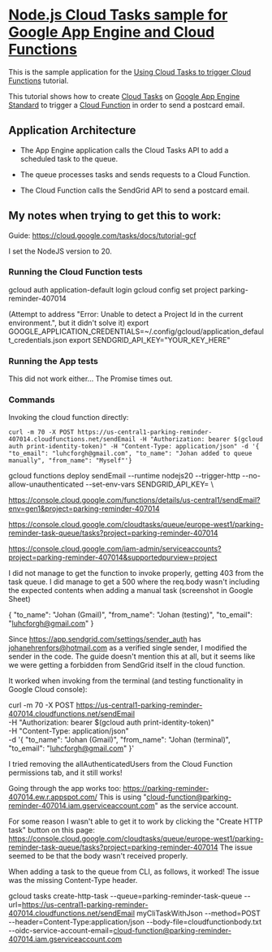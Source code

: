 # [Node.js Cloud Tasks sample for Google App Engine and Cloud Functions][tutorial-link]

This is the sample application for the
[Using Cloud Tasks to trigger Cloud Functions][tutorial-link] tutorial.

This tutorial shows how to create [Cloud Tasks][cloud-tasks] on
[Google App Engine Standard][gae-std] to trigger a [Cloud Function][cloud-func]
in order to send a postcard email.

## Application Architecture

* The App Engine application calls the Cloud Tasks API to add a scheduled task
to the queue.

* The queue processes tasks and sends requests to a Cloud Function.

* The Cloud Function calls the SendGrid API to send a postcard email.

[tutorial-link]: https://cloud.google.com/tasks/docs/tutorial-gcf
[cloud-tasks]: https://cloud.google.com/tasks/docs/
[gae-std]: https://cloud.google.com/appengine/docs/standard/nodejs/
[cloud-func]: https://cloud.google.com/functions/

## My notes when trying to get this to work:

Guide: https://cloud.google.com/tasks/docs/tutorial-gcf

I set the NodeJS version to 20.


### Running the Cloud Function tests
gcloud auth application-default login
gcloud config set project parking-reminder-407014

(Attempt to address "Error: Unable to detect a Project Id in the current environment.", but it didn't solve it)
export GOOGLE_APPLICATION_CREDENTIALS=~/.config/gcloud/application_default_credentials.json
export SENDGRID_API_KEY="YOUR_KEY_HERE"

### Running the App tests
This did not work either... The Promise times out.

### Commands

Invoking the cloud function directly:
```
curl -m 70 -X POST https://us-central1-parking-reminder-407014.cloudfunctions.net/sendEmail -H "Authorization: bearer $(gcloud auth print-identity-token)" -H "Content-Type: application/json" -d '{ "to_email": "luhcforgh@gmail.com", "to_name": "Johan added to queue manually", "from_name": "Myself"'} 
```

gcloud functions deploy sendEmail --runtime nodejs20 --trigger-http   --no-allow-unauthenticated   --set-env-vars SENDGRID_API_KEY=<secret-redacted> \


https://console.cloud.google.com/functions/details/us-central1/sendEmail?env=gen1&project=parking-reminder-407014

https://console.cloud.google.com/cloudtasks/queue/europe-west1/parking-reminder-task-queue/tasks?project=parking-reminder-407014

https://console.cloud.google.com/iam-admin/serviceaccounts?project=parking-reminder-407014&supportedpurview=project

I did not manage to get the function to invoke properly, getting 403 from the task queue. I did manage to get a 500 where the req.body wasn't including the expected contents when adding a manual task (screenshot in Google Sheet)


{
    "to_name": "Johan (Gmail)",
    "from_name": "Johan (testing)",
    "to_email": "luhcforgh@gmail.com"
}

Since https://app.sendgrid.com/settings/sender_auth has johanehrenfors@hotmail.com as a verified single sender, I modified the sender in the code. The guide doesn't mention this at all, but it seems like we were getting a forbidden from SendGrid itself in the cloud function.

It worked when invoking from the terminal (and testing functionality in Google Cloud console):

curl -m 70 -X POST https://us-central1-parking-reminder-407014.cloudfunctions.net/sendEmail \
-H "Authorization: bearer $(gcloud auth print-identity-token)" \
-H "Content-Type: application/json" \
-d '{
    "to_name": "Johan (Gmail)",
    "from_name": "Johan (terminal)",
    "to_email": "luhcforgh@gmail.com"
}'

I tried removing the allAuthenticatedUsers from the Cloud Function permissions tab, and it still works!

Going through the app works too: https://parking-reminder-407014.ew.r.appspot.com/
This is using "cloud-function@parking-reminder-407014.iam.gserviceaccount.com" as the service account.

For some reason I wasn't able to get it to work by clicking the "Create HTTP task" button on this page: https://console.cloud.google.com/cloudtasks/queue/europe-west1/parking-reminder-task-queue/tasks?project=parking-reminder-407014
The issue seemed to be that the body wasn't received properly.

When adding a task to the queue from CLI, as follows, it worked! The issue was the missing Content-Type header.

gcloud tasks create-http-task --queue=parking-reminder-task-queue --url=https://us-central1-parking-reminder-407014.cloudfunctions.net/sendEmail myCliTaskWithJson --method=POST --header=Content-Type:application/json --body-file=cloudfunctionbody.txt --oidc-service-account-email=cloud-function@parking-reminder-407014.iam.gserviceaccount.com 
